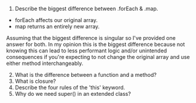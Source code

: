 1) Describe the biggest difference between .forEach & .map.

- forEach affects our original array.
- map returns an entirely new array.

Assuming that the biggest difference is singular so I've provided one answer for both. In my opinion this is the biggest difference because not knowing this can lead to less performant logic and/or unintended consequences if you're expecting to not change the original array and use either method interchangeably.

2) What is the difference between a function and a method?
3) What is closure?
4) Describe the four rules of the 'this' keyword.
5) Why do we need super() in an extended class?